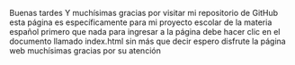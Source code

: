 Buenas tardes Y muchísimas gracias por visitar mi repositorio de GitHub esta página es específicamente para mi proyecto escolar de la materia español primero que nada para ingresar a la página debe hacer clic en el documento llamado index.html sin más que decir espero disfrute la página web muchísimas gracias por su atención
